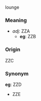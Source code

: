 lounge
### Meaning
+ _adj_: ZZA
    + __eg__: ZZB

### Origin

ZZC

### Synonym

__eg__: ZZD

+ ZZE


